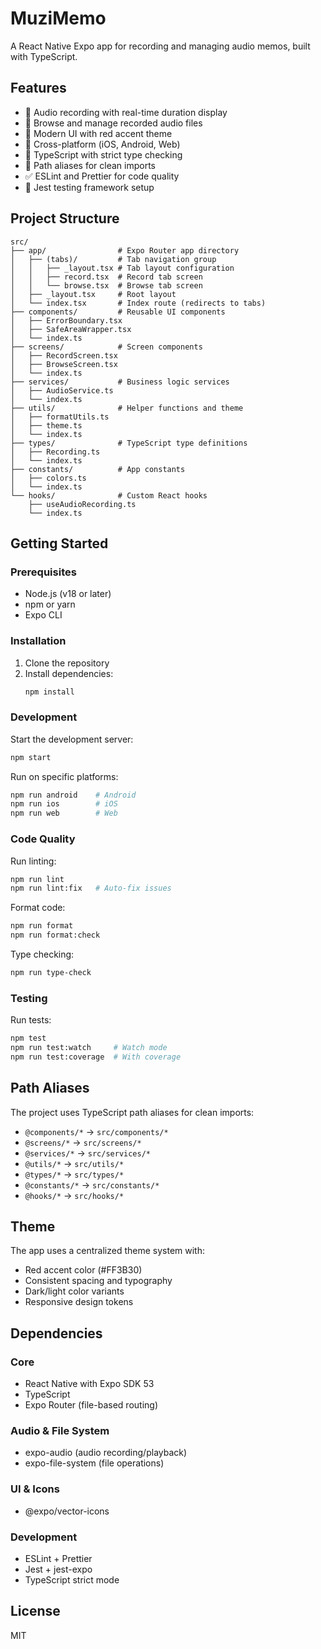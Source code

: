 # MuziMemo

A React Native Expo app for recording and managing audio memos, built with TypeScript.

## Features

- 🎤 Audio recording with real-time duration display
- 📁 Browse and manage recorded audio files
- 🎨 Modern UI with red accent theme
- 📱 Cross-platform (iOS, Android, Web)
- 🔧 TypeScript with strict type checking
- 🎯 Path aliases for clean imports
- ✅ ESLint and Prettier for code quality
- 🧪 Jest testing framework setup

## Project Structure

```
src/
├── app/                # Expo Router app directory
│   ├── (tabs)/         # Tab navigation group
│   │   ├── _layout.tsx # Tab layout configuration
│   │   ├── record.tsx  # Record tab screen
│   │   └── browse.tsx  # Browse tab screen
│   ├── _layout.tsx     # Root layout
│   └── index.tsx       # Index route (redirects to tabs)
├── components/         # Reusable UI components
│   ├── ErrorBoundary.tsx
│   ├── SafeAreaWrapper.tsx
│   └── index.ts
├── screens/            # Screen components
│   ├── RecordScreen.tsx
│   ├── BrowseScreen.tsx
│   └── index.ts
├── services/           # Business logic services
│   ├── AudioService.ts
│   └── index.ts
├── utils/              # Helper functions and theme
│   ├── formatUtils.ts
│   ├── theme.ts
│   └── index.ts
├── types/              # TypeScript type definitions
│   ├── Recording.ts
│   └── index.ts
├── constants/          # App constants
│   ├── colors.ts
│   └── index.ts
└── hooks/              # Custom React hooks
    ├── useAudioRecording.ts
    └── index.ts
```

## Getting Started

### Prerequisites

- Node.js (v18 or later)
- npm or yarn
- Expo CLI

### Installation

1. Clone the repository
2. Install dependencies:
   ```bash
   npm install
   ```

### Development

Start the development server:

```bash
npm start
```

Run on specific platforms:

```bash
npm run android    # Android
npm run ios        # iOS
npm run web        # Web
```

### Code Quality

Run linting:

```bash
npm run lint
npm run lint:fix   # Auto-fix issues
```

Format code:

```bash
npm run format
npm run format:check
```

Type checking:

```bash
npm run type-check
```

### Testing

Run tests:

```bash
npm test
npm run test:watch     # Watch mode
npm run test:coverage  # With coverage
```

## Path Aliases

The project uses TypeScript path aliases for clean imports:

- `@components/*` → `src/components/*`
- `@screens/*` → `src/screens/*`
- `@services/*` → `src/services/*`
- `@utils/*` → `src/utils/*`
- `@types/*` → `src/types/*`
- `@constants/*` → `src/constants/*`
- `@hooks/*` → `src/hooks/*`

## Theme

The app uses a centralized theme system with:

- Red accent color (#FF3B30)
- Consistent spacing and typography
- Dark/light color variants
- Responsive design tokens

## Dependencies

### Core

- React Native with Expo SDK 53
- TypeScript
- Expo Router (file-based routing)

### Audio & File System

- expo-audio (audio recording/playback)
- expo-file-system (file operations)

### UI & Icons

- @expo/vector-icons

### Development

- ESLint + Prettier
- Jest + jest-expo
- TypeScript strict mode

## License

MIT
